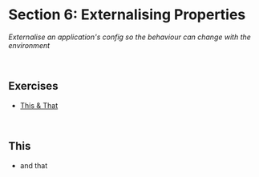 # Section 6: Externalising Properties
*Externalise an application's config so the behaviour can change with the environment*

<br>

## Exercises
* [This & That](./exercises/this-and-that) 

<br>

## This
* and that